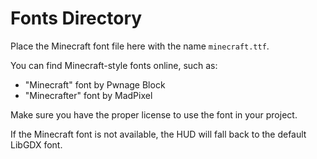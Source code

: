 # Fonts Directory

Place the Minecraft font file here with the name `minecraft.ttf`.

You can find Minecraft-style fonts online, such as:
- "Minecraft" font by Pwnage Block
- "Minecrafter" font by MadPixel

Make sure you have the proper license to use the font in your project.

If the Minecraft font is not available, the HUD will fall back to the default LibGDX font.